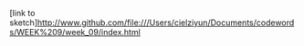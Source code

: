 [link to sketch]http://www.github.com/file:///Users/cielziyun/Documents/codewords/WEEK%209/week_09/index.html
